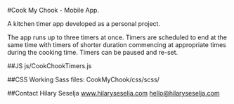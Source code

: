 #Cook My Chook - Mobile App.

A kitchen timer app developed as a personal project. 

The app runs up to three timers at once. Timers are scheduled to end at the same time with timers of shorter duration commencing at appropriate times during the cooking time. Timers can be paused and re-set.

##JS
js/CookChookTimers.js

##CSS
Working Sass files: CookMyChook/css/scss/

##Contact
Hilary Seselja
www.hilaryseselja.com
hello@hilaryseselja.com
